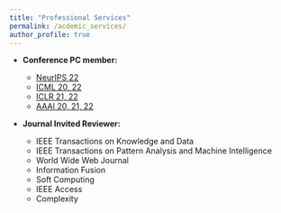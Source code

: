 ```yaml
---
title: "Professional Services"
permalink: /acdemic_services/
author_profile: true
---
```


* **Conference PC member:**
  * [NeurIPS 22](https://neurips.cc/Conferences/2022/) 
  * [ICML 20, 22](https://icml.cc/Conferences/2022) 
  * [ICLR 21, 22](https://iclr.cc/) 
  * [AAAI 20, 21, 22](https://aaai.org/Conferences/AAAI-22/)
  
* **Journal Invited Reviewer:**
  * IEEE Transactions on Knowledge and Data
  * IEEE Transactions on Pattern Analysis and Machine Intelligence
  * World Wide Web Journal
  * Information Fusion
  * Soft Computing
  * IEEE Access
  * Complexity 
